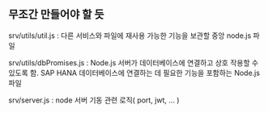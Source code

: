 ## 무조간 만들어야 할 듯
srv/utils/util.js : 다른 서비스와 파일에 재사용 가능한 기능을 보관할 중앙 node.js 파일

srv/utils/dbPromises.js : Node.js 서버가 데이터베이스에 연결하고 상호 작용할 수 있도록 함. SAP HANA 데이터베이스에 연결하는 데 필요한 기능을 포함하는 Node.js 파일

srv/server.js : node 서버 기동 관련 로직( port, jwt, ... )

#
